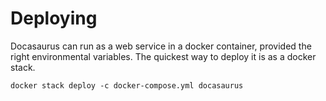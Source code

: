 Deploying
=========

Docasaurus can run as a web service in a docker container, provided the right environmental variables.  The quickest way to deploy it is as a docker stack.

`docker stack deploy -c docker-compose.yml docasaurus`
